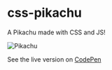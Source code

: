 # css-pikachu
A Pikachu made with CSS and JS!

![Pikachu](https://i.ibb.co/Hz20p6L/151d041548510a229c1522813fafe71f.gif)

See the live version on [CodePen](https://codepen.io/pollyj/pen/vYOLzPN)
